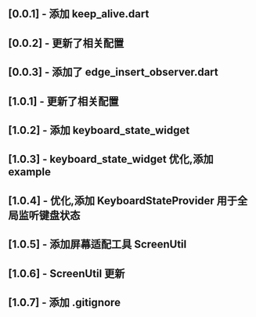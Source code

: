 ## [0.0.1] - 添加 keep_alive.dart

## [0.0.2] - 更新了相关配置

## [0.0.3] - 添加了 edge_insert_observer.dart

## [1.0.1] - 更新了相关配置

## [1.0.2] - 添加 keyboard_state_widget

## [1.0.3] - keyboard_state_widget 优化,添加example

## [1.0.4] - 优化,添加 KeyboardStateProvider 用于全局监听键盘状态

## [1.0.5] - 添加屏幕适配工具 ScreenUtil

## [1.0.6] - ScreenUtil 更新

## [1.0.7] - 添加 .gitignore